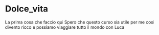 # Dolce_vita
La prima cosa che faccio qui
Spero che questo curso sia utile per me cosi divento ricco e possiamo viaggiare tutto il mondo con Luca
